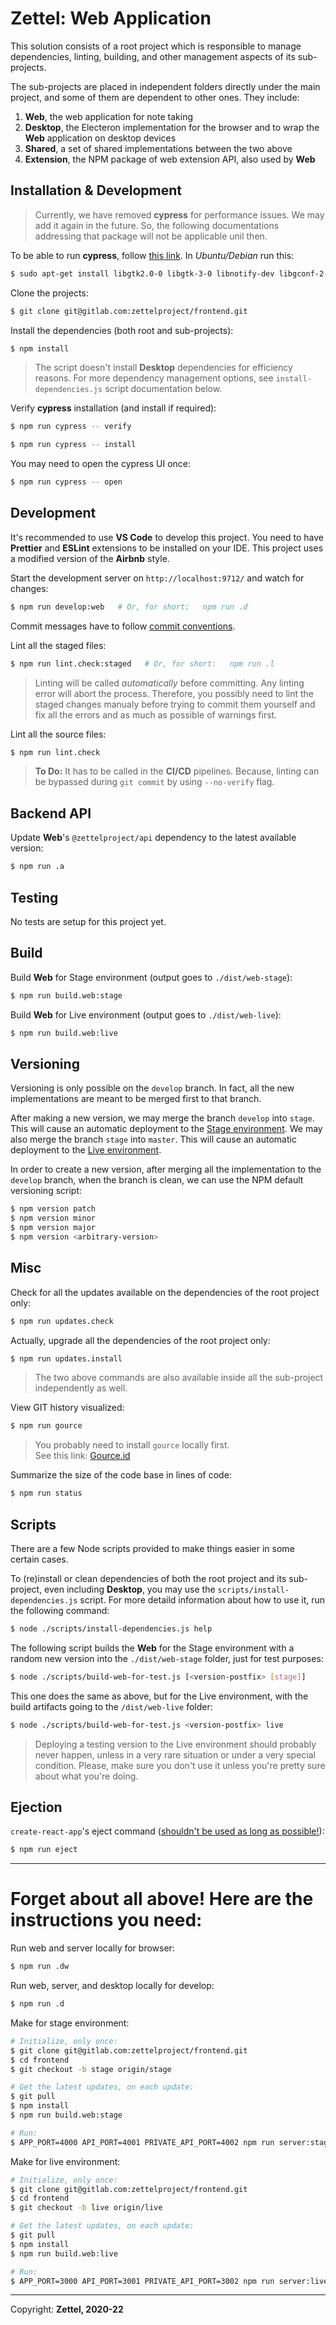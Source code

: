 # Zettel: Web Application

This solution consists of a root project which is responsible to manage dependencies, linting, building, and other management aspects of its sub-projects.

The sub-projects are placed in independent folders directly under the main project, and some of them are dependent to other ones. They include:

1. **Web**, the web application for note taking
1. **Desktop**, the Electeron implementation for the browser and to wrap the **Web** application on desktop devices
1. **Shared**, a set of shared implementations between the two above
1. **Extension**, the NPM package of web extension API, also used by **Web**

## Installation & Development

> Currently, we have removed **cypress** for performance issues. We may add it again in the future. So, the following documentations addressing that package will not be applicable unil then.

To be able to run **cypress**, follow [this link](https://docs.cypress.io/guides/guides/continuous-integration.html#Advanced-setup). In *Ubuntu/Debian* run this:

```bash
$ sudo apt-get install libgtk2.0-0 libgtk-3-0 libnotify-dev libgconf-2-4 libnss3 libxss1 libasound2 libxtst6 xauth xvfb
```

Clone the projects:

```bash
$ git clone git@gitlab.com:zettelproject/frontend.git
```

Install the dependencies (both root and sub-projects):

```bash
$ npm install
```

> The script doesn't install **Desktop** dependencies for efficiency reasons. For more dependency management options, see `install-dependencies.js` script documentation below.

Verify **cypress** installation (and install if required):

```bash
$ npm run cypress -- verify
```

```bash
$ npm run cypress -- install
```

You may need to open the cypress UI once:

```bash
$ npm run cypress -- open
```

## Development

It's recommended to use **VS Code** to develop this project.
You need to have **Prettier** and **ESLint** extensions to be installed on your IDE.
This project uses a modified version of the **Airbnb** style.

Start the development server on `http://localhost:9712/` and watch for changes:

```bash
$ npm run develop:web   # Or, for short:   npm run .d
```

Commit messages have to follow [commit conventions](https://commitlint.js.org/).

Lint all the staged files:

```bash
$ npm run lint.check:staged   # Or, for short:   npm run .l
```

> Linting will be called _automatically_ before committing. Any linting error will abort the process. Therefore, you possibly need to lint the staged changes manualy before trying to commit them yourself and fix all the errors and as much as possible of warnings first.

Lint all the source files:

```bash
$ npm run lint.check
```

> **To Do:** It has to be called in the **CI/CD** pipelines. Because, linting can be bypassed during `git commit` by using `--no-verify` flag.

## Backend API

Update **Web**'s `@zettelproject/api` dependency to the latest available version:

```bash
$ npm run .a
```

## Testing

No tests are setup for this project yet.

## Build

Build **Web** for Stage environment (output goes to `./dist/web-stage`):

```bash
$ npm run build.web:stage
```

Build **Web** for Live environment (output goes to `./dist/web-live`):

```bash
$ npm run build.web:live
```

## Versioning

Versioning is only possible on the `develop` branch. In fact, all the new implementations are meant to be merged first to that branch.

After making a new version, we may merge the branch `develop` into `stage`. This will cause an automatic deployment to the [Stage environment](https://stage.zettel.co). We may also merge the branch `stage` into `master`. This will cause an automatic deployment to the [Live environment](https://app.zettel.co).

In order to create a new version, after merging all the implementation to the `develop` branch, when the branch is clean, we can use the NPM default versioning script:

```bash
$ npm version patch
$ npm version minor
$ npm version major
$ npm version <arbitrary-version>
```

## Misc

Check for all the updates available on the dependencies of the root project only:

```bash
$ npm run updates.check
```

Actually, upgrade all the dependencies of the root project only:

```bash
$ npm run updates.install
```

> The two above commands are also available inside all the sub-project independently as well.

View GIT history visualized:

```bash
$ npm run gource
```

> You probably need to install `gource` locally first.<br/>
See this link: [Gource.id](https://gource.io/)

Summarize the size of the code base in lines of code:

```bash
$ npm run status
```

## Scripts

There are a few Node scripts provided to make things easier in some certain cases.

To (re)install or clean dependencies of both the root project and its sub-project, even including **Desktop**, you may use the `scripts/install-dependencies.js` script. For more detaild information about how to use it, run the following command:

```bash
$ node ./scripts/install-dependencies.js help
```

The following script builds the **Web** for the Stage environment with a random new version into the `./dist/web-stage` folder, just for test purposes:

```bash
$ node ./scripts/build-web-for-test.js [<version-postfix> [stage]]
```

This one does the same as above, but for the Live environment, with the build artifacts going to the `/dist/web-live` folder:

```bash
$ node ./scripts/build-web-for-test.js <version-postfix> live
```

> Deploying a testing version to the Live environment should probably never happen, unless in a very rare situation or under a very special condition. Please, make sure you don't use it unless you're pretty sure about what you're doing.

## Ejection

`create-react-app`'s eject command ([shouldn't be used as long as possible!](https://medium.com/curated-by-versett/dont-eject-your-create-react-app-b123c5247741)):

```bash
$ npm run eject
```

------------------

# Forget about all above! Here are the instructions you need:

Run web and server locally for browser:

```bash
$ npm run .dw
```

Run web, server, and desktop locally for develop:

```bash
$ npm run .d
```

Make for stage environment:

```bash
# Initialize, only once:
$ git clone git@gitlab.com:zettelproject/frontend.git
$ cd frontend
$ git checkout -b stage origin/stage

# Get the latest updates, on each update:
$ git pull
$ npm install
$ npm run build.web:stage

# Run:
$ APP_PORT=4000 API_PORT=4001 PRIVATE_API_PORT=4002 npm run server:stage
```

Make for live environment:

```bash
# Initialize, only once:
$ git clone git@gitlab.com:zettelproject/frontend.git
$ cd frontend
$ git checkout -b live origin/live

# Get the latest updates, on each update:
$ git pull
$ npm install
$ npm run build.web:live

# Run:
$ APP_PORT=3000 API_PORT=3001 PRIVATE_API_PORT=3002 npm run server:live
```

------------------

Copyright: **Zettel, 2020-22**
